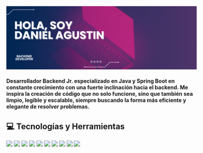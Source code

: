 <img src="img.png">

 #### Desarrollador Backend Jr. especializado en Java y Spring Boot en constante crecimiento con una fuerte inclinación hacia el backend. Me inspira la creación de código que no solo funcione, sino que también sea limpio, legible y escalable, siempre buscando la forma más eficiente y elegante de resolver problemas.
 
## 💻 Tecnologías y Herramientas  
<p align="left">  
  <img src="https://img.shields.io/badge/Java-ED8B00?style=for-the-badge&logo=openjdk&logoColor=white" />
  <img src="https://img.shields.io/badge/Spring_Boot-6DB33F?style=for-the-badge&logo=spring-boot&logoColor=white" /> 
  <img src="https://img.shields.io/badge/JWT-black?style=for-the-badge&logo=JSON%20web%20tokens" /> 
  <img src="https://img.shields.io/badge/JPA-59666C?style=for-the-badge&logo=databricks&logoColor=white" /> 
  <img src="https://img.shields.io/badge/Hibernate-59666C?style=for-the-badge&logo=hibernate&logoColor=white" /> 
  <img src="https://img.shields.io/badge/MySQL-4479A1?style=for-the-badge&logo=mysql&logoColor=white" /> 
  <img src="https://img.shields.io/badge/postgres-%23316192.svg?style=for-the-badge&logo=postgresql&logoColor=white" /> 
  <img src="https://img.shields.io/badge/Maven-C71A36?style=for-the-badge&logo=apache-maven&logoColor=white" /> 
  <img src="https://img.shields.io/badge/Git-F05032?style=for-the-badge&logo=git&logoColor=white" /> 
  <img src="https://img.shields.io/badge/Linux-FCC624?style=for-the-badge&logo=linux&logoColor=black" /> 
 </p>


<!-- ### 📫 ¡Contactame!  
[![LinkedIn](https://img.shields.io/badge/LinkedIn-0A66C2?style=for-the-badge&logo=linkedin&logoColor=white)](https://www.linkedin.com/in/darcba/)
[![Email](https://img.shields.io/badge/Email-EA4335?style=for-the-badge&logo=gmail&logoColor=white)](mailto:agustinncba@gmail.com) -->